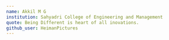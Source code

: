 ```yaml
---
name: Akkil M G
institution: Sahyadri College of Engineering and Management
quote: Being Different is heart of all inovations.
github_user: HeimanPictures
---
```

